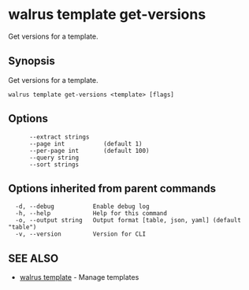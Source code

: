# walrus template get-versions

Get versions for a template.

## Synopsis

Get versions for a template.

```
walrus template get-versions <template> [flags]
```

## Options

```
      --extract strings   
      --page int           (default 1)
      --per-page int       (default 100)
      --query string      
      --sort strings      
```

## Options inherited from parent commands

```
  -d, --debug           Enable debug log
  -h, --help            Help for this command
  -o, --output string   Output format [table, json, yaml] (default "table")
  -v, --version         Version for CLI
```

## SEE ALSO

* [walrus template](walrus_template)	 - Manage templates

